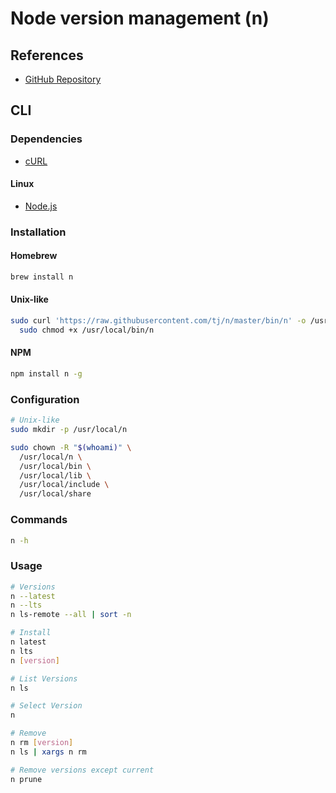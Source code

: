 # Node version management (n)

## References

- [GitHub Repository](https://github.com/tj/n)

## CLI

### Dependencies

- [cURL](/curl.md)

#### Linux

- [Node.js](/nodejs.md)

### Installation

#### Homebrew

```sh
brew install n
```

#### Unix-like

```sh
sudo curl 'https://raw.githubusercontent.com/tj/n/master/bin/n' -o /usr/local/bin/n && \
  sudo chmod +x /usr/local/bin/n
```

#### NPM

```sh
npm install n -g
```

### Configuration

```sh
# Unix-like
sudo mkdir -p /usr/local/n

sudo chown -R "$(whoami)" \
  /usr/local/n \
  /usr/local/bin \
  /usr/local/lib \
  /usr/local/include \
  /usr/local/share
```

### Commands

```sh
n -h
```

### Usage

```sh
# Versions
n --latest
n --lts
n ls-remote --all | sort -n

# Install
n latest
n lts
n [version]

# List Versions
n ls

# Select Version
n

# Remove
n rm [version]
n ls | xargs n rm

# Remove versions except current
n prune
```
